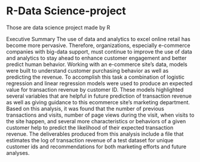 # R-Data Science-project
Those are data science project made by R

Executive Summary
The use of data and analytics to excel online retail has become more pervasive. Therefore,
organizations, especially e-commerce companies with big-data support, must continue to improve the
use of data and analytics to stay ahead to enhance customer engagement and better predict human
behavior. Working with an e-commerce site’s data, models were built to understand customer purchasing
behavior as well as predicting the revenue. To accomplish this task a combination of logistic regression
and linear regression models were used to produce an expected value for transaction revenue by
customer ID. These models highlighted several variables that are helpful in future prediction of
transaction revenue as well as giving guidance to this ecommerce site’s marketing department. Based on
this analysis, it was found that the number of previous transactions and visits, number of page views
during the visit, when visits to the site happen, and several more characteristics or behaviors of a given
customer help to predict the likelihood of their expected transaction revenue. The deliverables produced
from this analysis include a file that estimates the log of transaction revenue of a test dataset for unique
customer ids and recommendations for both marketing efforts and future analyses. 
